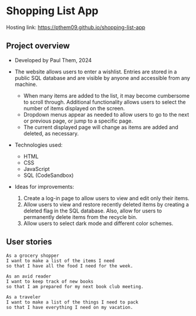 # Shopping List App

Hosting link: https://pthem09.github.io/shopping-list-app

## Project overview

- Developed by Paul Them, 2024

- The website allows users to enter a wishlist. Entries are stored in a public SQL database and are visible by anyone and accessible from any machine.

  - When many items are added to the list, it may become cumbersome to scroll through. Additional functionality allows users to select the number of items displayed on the screen.
  - Dropdown menus appear as needed to allow users to go to the next or previous page, or jump to a specific page.
  - The current displayed page will change as items are added and deleted, as necessary.

- Technologies used:

    - HTML
    - CSS
    - JavaScript
    - SQL (CodeSandbox)
- Ideas for improvements:
  1. Create a log-in page to allow users to view and edit only their items.
  2. Allow users to view and restore recently deleted items by creating a deleted flag in the SQL database. Also, allow for users to permanently delete items from the recycle bin.
  3. Allow users to select dark mode and different color schemes.

## User stories

```
As a grocery shopper
I want to make a list of the items I need
so that I have all the food I need for the week.

As an avid reader 
I want to keep track of new books
so that I am prepared for my next book club meeting.

As a traveler
I want to make a list of the things I need to pack
so that I have everything I need on my vacation.
```
